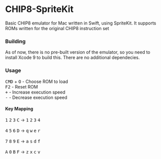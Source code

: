 # CHIP8-SpriteKit
Basic CHIP8 emulator for Mac written in Swift, using SpriteKit. It supports ROMs written for the original CHIP8 instruction set

### Building
As of now, there is no pre-built version of the emulator, so you need to install Xcode 9 to build this. There are no additional dependecies.

### Usage
<kbd>CMD</kbd> + <kbd>O</kbd> - Choose ROM to load <br />
<kbd>F2</kbd> - Reset ROM <br />
<kbd>+</kbd> - Increase execution speed <br />
<kbd>-</kbd> - Decrease execution speed <br />

#### Key Mapping
<kbd>1</kbd> <kbd>2</kbd> <kbd>3</kbd> <kbd>C</kbd> -> <kbd>1</kbd> <kbd>2</kbd> <kbd>3</kbd> <kbd>4</kbd> <br/><br/>
<kbd>4</kbd> <kbd>5</kbd> <kbd>6</kbd> <kbd>D</kbd> -> <kbd>q</kbd> <kbd>w</kbd> <kbd>e</kbd> <kbd>r</kbd> <br/><br/>
<kbd>7</kbd> <kbd>8</kbd> <kbd>9</kbd> <kbd>E</kbd> -> <kbd>a</kbd> <kbd>s</kbd> <kbd>d</kbd> <kbd>f</kbd> <br/><br/>
<kbd>A</kbd> <kbd>0</kbd> <kbd>B</kbd> <kbd>F</kbd> -> <kbd>z</kbd> <kbd>x</kbd> <kbd>c</kbd> <kbd>v</kbd>
